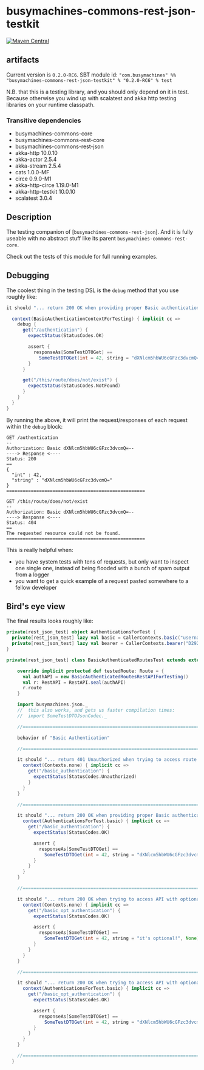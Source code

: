 # busymachines-commons-rest-json-testkit

[![Maven Central](https://img.shields.io/maven-central/v/com.busymachines/busymachines-commons-rest-json-testkit_2.12.svg)](https://maven-badges.herokuapp.com/maven-central/com.busymachines/busymachines-commons-rest-json-testkit_2.12)

## artifacts

Current version is `0.2.0-RC6`. SBT module id:
`"com.busymachines" %% "busymachines-commons-rest-json-testkit" % "0.2.0-RC6" % test`

N.B. that this is a testing library, and you should only depend on it in test. Because otherwise you wind up with scalatest and akka http testing libraries on your runtime classpath.

### Transitive dependencies
- busymachines-commons-core
- busymachines-commons-rest-core
- busymachines-commons-rest-json
- akka-http 10.0.10
- akka-actor 2.5.4
- akka-stream 2.5.4
- cats 1.0.0-MF
- circe 0.9.0-M1
- akka-http-circe 1.19.0-M1
- akka-http-testkit 10.0.10
- scalatest 3.0.4

## Description

The testing companion of [`busymachines-commons-rest-json`]. And it is fully useable with no abstract stuff like its parent `busymachines-commons-rest-core`.

Check out the tests of this module for full running examples.

## Debugging

The coolest thing in the testing DSL is the `debug` method that you use roughly like:

```scala
it should "... return 200 OK when providing proper Basic authentication" in { _ =>

  context(BasicAuthenticationContextForTesting) { implicit cc =>
    debug {
      get("/authentication") {
        expectStatus(StatusCodes.OK)

        assert {
          responseAs[SomeTestDTOGet] ==
            SomeTestDTOGet(int = 42, string = "dXNlcm5hbWU6cGFzc3dvcmQ=", None)
        }
      }

      get("/this/route/does/not/exist") {
        expectStatus(StatusCodes.NotFound)
      }
    }
  }
}
```

By running the above, it will print the request/responses of each request within the `debug` block:
```
GET /authentication
--
Authorization: Basic dXNlcm5hbWU6cGFzc3dvcmQ=--
----> Response <----
Status: 200
==
{
  "int" : 42,
  "string" : "dXNlcm5hbWU6cGFzc3dvcmQ="
}
===================================================

GET /this/route/does/not/exist
--
Authorization: Basic dXNlcm5hbWU6cGFzc3dvcmQ=--
----> Response <----
Status: 404
==
The requested resource could not be found.
===================================================
```
This is really helpful when:
 - you have system tests with tens of requests, but only want to inspect one single one, instead of being flooded with a bunch of spam output from a logger
 - you want to get a quick example of a request pasted somewhere to a fellow developer

## Bird's eye view

The final results looks roughly like:
```scala
private[rest_json_test] object AuthenticationsForTest {
  private[rest_json_test] lazy val basic = CallerContexts.basic("username", "password")
  private[rest_json_test] lazy val bearer = CallerContexts.bearer("D2926169E98AAA4C6B40C8C7AF7F4122946DDFA4E499908C")
}

private[rest_json_test] class BasicAuthenticatedRoutesTest extends extends FlatSpec with JsonRestAPITest {

    override implicit protected def testedRoute: Route = {
      val authAPI = new BasicAuthenticatedRoutesRestAPIForTesting()
      val r: RestAPI = RestAPI.seal(authAPI)
      r.route
    }

    import busymachines.json._
    //  this also works, and gets us faster compilation times:
    //  import SomeTestDTOJsonCodec._

    //===========================================================================

    behavior of "Basic Authentication"

    //===========================================================================

    it should "... return 401 Unauthorized when trying to access route without authentication" in { _ =>
      context(Contexts.none) { implicit cc =>
        get("/basic_authentication") {
          expectStatus(StatusCodes.Unauthorized)
        }
      }
    }

    //===========================================================================

    it should "... return 200 OK when providing proper Basic authentication" in { _ =>
      context(AuthenticationsForTest.basic) { implicit cc =>
        get("/basic_authentication") {
          expectStatus(StatusCodes.OK)

          assert {
            responseAs[SomeTestDTOGet] ==
              SomeTestDTOGet(int = 42, string = "dXNlcm5hbWU6cGFzc3dvcmQ=", None)
          }
        }
      }
    }

    //===========================================================================

    it should "... return 200 OK when trying to access API with optional auth, while not providing it" in { _ =>
      context(Contexts.none) { implicit cc =>
        get("/basic_opt_authentication") {
          expectStatus(StatusCodes.OK)

          assert {
            responseAs[SomeTestDTOGet] ==
              SomeTestDTOGet(int = 42, string = "it's optional!", None)
          }
        }
      }
    }

    //===========================================================================

    it should "... return 200 OK when trying to access API with optional auth, while providing it" in { _ =>
      context(AuthenticationsForTest.basic) { implicit cc =>
        get("/basic_opt_authentication") {
          expectStatus(StatusCodes.OK)

          assert {
            responseAs[SomeTestDTOGet] ==
              SomeTestDTOGet(int = 42, string = "dXNlcm5hbWU6cGFzc3dvcmQ=", None)
          }
        }
      }
    }

    //===========================================================================
  }

```
